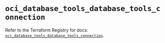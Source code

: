 # `oci_database_tools_database_tools_connection`

Refer to the Terraform Registry for docs: [`oci_database_tools_database_tools_connection`](https://registry.terraform.io/providers/oracle/oci/6.18.0/docs/resources/database_tools_database_tools_connection).
